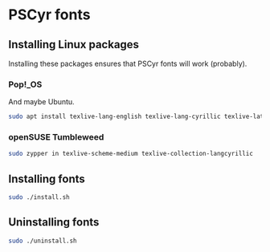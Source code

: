 # PSCyr fonts

## Installing Linux packages

Installing these packages ensures that PSCyr fonts will work (probably).

### Pop!_OS

And maybe Ubuntu.

```bash
sudo apt install texlive-lang-english texlive-lang-cyrillic texlive-latex-base texlive-latex-extra
```

### openSUSE Tumbleweed

```bash
sudo zypper in texlive-scheme-medium texlive-collection-langcyrillic
```

## Installing fonts

```bash
sudo ./install.sh
```

## Uninstalling fonts

```bash
sudo ./uninstall.sh
```
